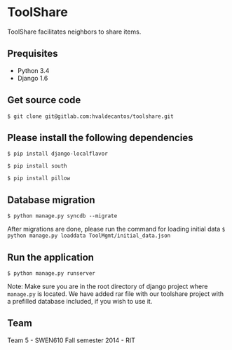 # ToolShare 
ToolShare facilitates neighbors to share items.

## Prequisites

* Python 3.4
* Django 1.6

## Get source code
`$ git clone git@gitlab.com:hvaldecantos/toolshare.git`

## Please install the following dependencies
`$ pip install django-localflavor`

`$ pip install south`

`$ pip install pillow`

## Database migration
`$ python manage.py syncdb --migrate`

After migrations are done, please run the command for loading initial data
`$ python manage.py loaddata ToolMgmt/initial_data.json`

## Run the application
`$ python manage.py runserver`

Note: Make sure you are in the root directory of django project where `manage.py` is located.
We have added rar file with our toolshare project with a prefilled database included, if you wish to use it.

## Team
Team 5 - SWEN610 Fall semester 2014 - RIT
